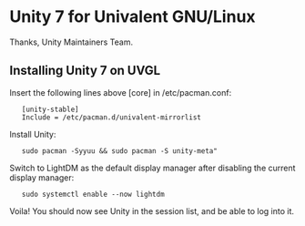 # Unity 7 for Univalent GNU/Linux

Thanks, Unity Maintainers Team.

## Installing Unity 7 on UVGL

Insert the following lines above [core] in /etc/pacman.conf:

```
   [unity-stable]
   Include = /etc/pacman.d/univalent-mirrorlist
```

Install Unity:

```
   sudo pacman -Syyuu && sudo pacman -S unity-meta"
```

Switch to LightDM as the default display manager after disabling the current display manager:

```
   sudo systemctl enable --now lightdm
```

Voila! You should now see Unity in the session list, and be able to log into it.

